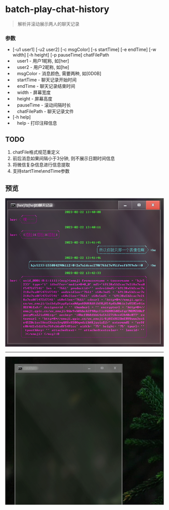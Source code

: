 # batch-play-chat-history
> 解析并滚动展示两人的聊天记录

### 参数
* [-u1 user1] [-u2 user2] [-c msgColor] [-s startTime] [-e endTime] [-w width] [-h height] [-p pauseTime] chatFilePath
* &emsp;user1 - 用户1昵称, 如[her]
* &emsp;user2 - 用户2昵称, 如[he]
* &emsp;msgColor - 消息颜色, 需要两种, 如[0D0B]
* &emsp;startTime - 聊天记录开始时间
* &emsp;endTime - 聊天记录结束时间
* &emsp;width - 屏幕宽度
* &emsp;height - 屏幕高度
* &emsp;pauseTime - 滚动间隔时长
* &emsp;chatFilePath - 聊天记录文件
* [-h help]
* &emsp;help - 打印注释信息


## TODO
1. chatFile格式规范重定义
2. 前后消息如果间隔小于3分钟, 则不展示日期时间信息
3. 将微信复杂信息进行信息提取
4. 支持startTime\endTime参数


## 预览
<div align=center><img src="https://github.com/bjc5233/batch-play-chat-history/raw/master/resources/demo.png"/></div>

---
<div align=center><img src="https://github.com/bjc5233/batch-play-chat-history/raw/master/resources/demo.gif"/></div>
